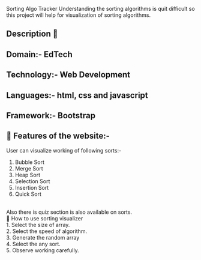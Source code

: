 Sorting Algo Tracker
Understanding the sorting algorithms is quit difficult so this project will help for visualization of sorting algorithms.

## Description 📂
## Domain:- EdTech
## Technology:- Web Development
## Languages:- html, css and javascript
## Framework:- Bootstrap
## 🔶 Features of the website:-
User can visualize working of following sorts:-
1. Bubble Sort
2. Merge Sort
3. Heap Sort
4. Selection Sort
5. Insertion Sort
6. Quick Sort
<br/>
Also there is quiz section is also available on sorts.
<br/>
🤖 How to use sorting visualizer
<br/>
1. Select the size of array.<br/>
2. Select the speed of algorithm.<br/>
3. Generate the random array<br/>
4. Select the any sort.<br/>
5. Observe working carefully.<br/>


